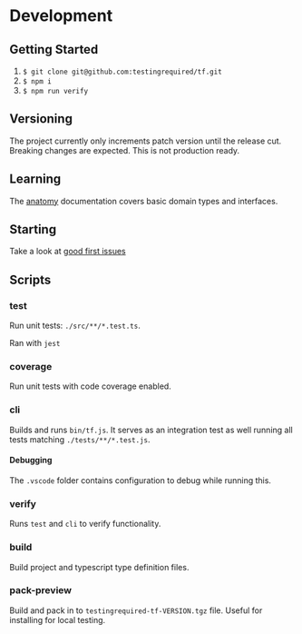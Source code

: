 # Development

## Getting Started

1. `$ git clone git@github.com:testingrequired/tf.git`
2. `$ npm i`
3. `$ npm run verify`

## Versioning

The project currently only increments patch version until the release cut. Breaking changes are expected. This is not production ready.

## Learning

The [anatomy](ANATOMY.md) documentation covers basic domain types and interfaces.

## Starting

Take a look at [good first issues](https://github.com/testingrequired/tf/issues?q=is%3Aissue+is%3Aopen+label%3A%22good+first+issue%22)

## Scripts

### test

Run unit tests: `./src/**/*.test.ts`.

Ran with `jest`

### coverage

Run unit tests with code coverage enabled.

### cli

Builds and runs `bin/tf.js`. It serves as an integration test as well running all tests matching `./tests/**/*.test.js`.

#### Debugging

The `.vscode` folder contains configuration to debug while running this.

### verify

Runs `test` and `cli` to verify functionality.

### build

Build project and typescript type definition files.

### pack-preview

Build and pack in to `testingrequired-tf-VERSION.tgz` file. Useful for installing for local testing.
